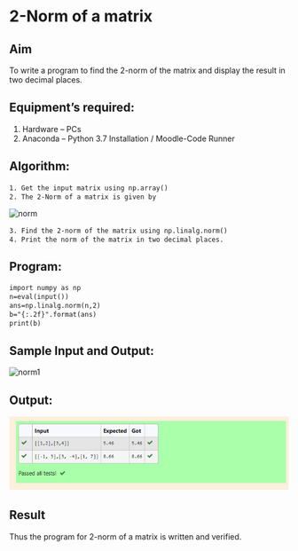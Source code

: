 # 2-Norm of a matrix
## Aim
To write a program to find the 2-norm of the matrix and display the result in two decimal places.
## Equipment’s required:
1.	Hardware – PCs
2.	Anaconda – Python 3.7 Installation / Moodle-Code Runner
## Algorithm:
	1. Get the input matrix using np.array()
	2. The 2-Norm of a matrix is given by 
![norm](./normeqn1.jpg)
    
    3. Find the 2-norm of the matrix using np.linalg.norm()
	4. Print the norm of the matrix in two decimal places.
## Program:
```
import numpy as np
n=eval(input())
ans=np.linalg.norm(n,2)
b="{:.2f}".format(ans)
print(b)
```
## Sample Input and Output:
![norm1](./input.jpg)
## Output:
![norm1](./norm.png)
## Result
Thus the program for 2-norm of a matrix is written and verified.
